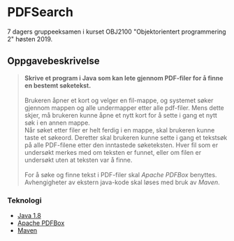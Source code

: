 # PDFSearch

7 dagers gruppeeksamen i kurset OBJ2100 "Objektorientert programmering 2" høsten 2019.

## Oppgavebeskrivelse

> **Skrive et program i Java som kan lete gjennom PDF-filer for å finne en bestemt søketekst.** <br><br>
> Brukeren åpner et kort og velger en fil-mappe, og systemet søker gjennom mappen og alle undermapper etter alle pdf-filer. Mens dette skjer, må brukeren kunne åpne et nytt kort for å sette i gang et nytt søk i en annen mappe.<br>
> Når søket etter filer er helt ferdig i en mappe, skal brukeren kunne taste et søkeord. Deretter skal brukeren kunne sette i gang et tekstsøk på alle PDF-filene etter den inntastede søketeksten. Hver fil som er undersøkt merkes med om teksten er funnet, eller om filen er undersøkt uten at teksten var å finne. <br><br>
> For å søke og finne tekst i PDF-filer skal _Apache PDFBox_ benyttes. Avhengigheter av ekstern java-kode skal løses med bruk av _Maven_.

### Teknologi

- [Java 1.8](https://docs.oracle.com/javase/8/docs/api/)
- [Apache PDFBox](https://pdfbox.apache.org/docs/2.0.13/javadocs/)
- [Maven](https://maven.apache.org)
